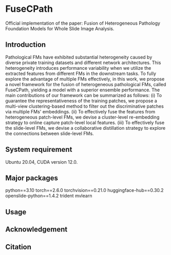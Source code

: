 # FuseCPath
Official implementation of the paper: Fusion of Heterogeneous Pathology Foundation Models for Whole Slide Image Analysis.

## Introduction
Pathological FMs have exhibited substantial heterogeneity caused by diverse private training datasets and different network architectures. This heterogeneity introduces performance variability when we utilize the extracted features from different FMs in the downstream tasks. To fully explore the advantage of multiple FMs effectively, in this work, we propose a novel framework for the fusion of heterogeneous pathological FMs, called FuseCPath, yielding a model with a superior ensemble performance. The main contributions of our framework can be summarized as follows: (i) To guarantee the representativeness of the training patches, we propose a multi-view clustering-based method to filter out the discriminative patches via multiple FMs' embeddings. (ii) To effectively fuse the features from heterogeneous patch-level FMs, we devise a cluster-level re-embedding strategy to online capture patch-level local features. (iii) To effectively fuse the slide-level FMs, we devise a collaborative distillation strategy to explore the connections between slide-level FMs.

## System requirement
Ubuntu 20.04, CUDA version 12.0. <br>

## Major packages
python==3.10
torch==2.6.0
torchvision==0.21.0
huggingface-hub==0.30.2
openslide-python==1.4.2
trident
mvlearn

## Usage

## Acknowledgement

## Citation
